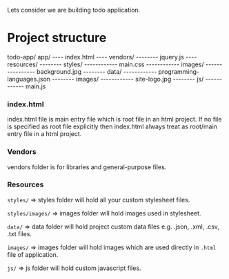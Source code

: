 Lets consider we are building todo application.

# Project structure

todo-app/
app/
---- index.html
---- vendors/
-------- jquery.js
---- resources/
-------- styles/
------------ main.css
------------ images/
---------------- background.jpg
-------- data/
------------ programming-languages.json
-------- images/
------------ site-logo.jpg
-------- js/
------------ main.js

### index.html

index.html file is main entry file which is root file in an html project. If no file is specified as root file explicitly then index.html always treat as root/main entry file in a html project.

### Vendors

vendors folder is for libraries and general-purpose files.

### Resources

`styles/` => styles folder will hold all your custom stylesheet files.

`styles/images/` => images folder will hold images used in stylesheet.

`data/` => data folder will hold project custom data files e.g. .json, .xml, .csv, .txt files.

`images/` => images folder will hold images which are used directly in `.html` file of application.

`js/` => js folder will hold custom javascript files.

